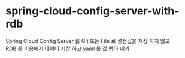 # spring-cloud-config-server-with-rdb
Spring Cloud Config Server 를 Git 또는 File 로 설정값을 저장 하지 않고  
RDB 를 이용해서 데이터 저장 하고 yaml 롤 값 뽑아 내기
